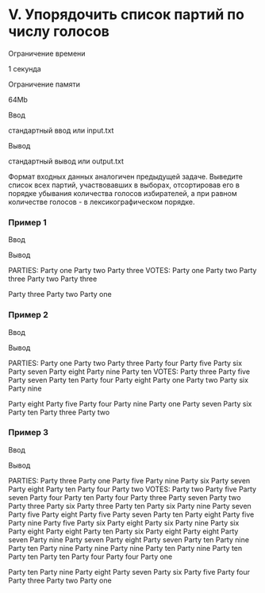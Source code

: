 V. Упорядочить список партий по числу голосов
=============================================

Ограничение времени

1 секунда

Ограничение памяти

64Mb

Ввод

стандартный ввод или input.txt

Вывод

стандартный вывод или output.txt

Формат входных данных аналогичен предыдущей задаче. Выведите список всех партий, участвовавших в выборах, отсортировав его в порядке убывания количества голосов избирателей, а при равном количестве голосов - в лексикографическом порядке.

### Пример 1

Ввод

Вывод

PARTIES:
Party one
Party two
Party three
VOTES:
Party one
Party two
Party three
Party two
Party three

Party three
Party two
Party one

### Пример 2

Ввод

Вывод

PARTIES:
Party one
Party two
Party three
Party four
Party five
Party six
Party seven
Party eight
Party nine
Party ten
VOTES:
Party three
Party five
Party seven
Party ten
Party four
Party eight
Party one
Party two
Party six
Party nine

Party eight
Party five
Party four
Party nine
Party one
Party seven
Party six
Party ten
Party three
Party two

### Пример 3

Ввод

Вывод

PARTIES:
Party three
Party one
Party five
Party nine
Party six
Party seven
Party eight
Party ten
Party four
Party two
VOTES:
Party two
Party five
Party seven
Party four
Party ten
Party four
Party three
Party seven
Party two
Party three
Party six
Party three
Party ten
Party six
Party nine
Party seven
Party five
Party eight
Party five
Party seven
Party ten
Party eight
Party five
Party nine
Party five
Party six
Party eight
Party six
Party nine
Party six
Party eight
Party eight
Party ten
Party six
Party eight
Party eight
Party seven
Party nine
Party seven
Party eight
Party seven
Party ten
Party nine
Party ten
Party nine
Party nine
Party nine
Party ten
Party nine
Party ten
Party ten
Party ten
Party four
Party four
Party one

Party ten
Party nine
Party eight
Party seven
Party six
Party five
Party four
Party three
Party two
Party one